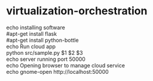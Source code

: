 virtualization-orchestration
============================
echo installing software<br>
#apt-get install flask<br>
#apt-get install python-bottle<br>
echo Run cloud app<br>
python src/sample.py $1 $2 $3<br>
echo server running port 50000<br>
echo Opening browser to manage cloud service<br>
echo gnome-open http://localhost:50000<br>
